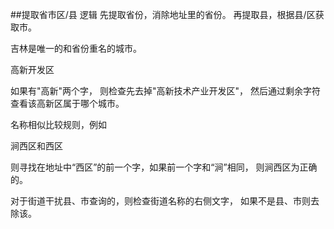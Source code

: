 ##提取省市区/县 逻辑
先提取省份，消除地址里的省份。
再提取县，根据县/区获取市。

吉林是唯一的和省份重名的城市。


高新开发区

如果有"高新"两个字，
则检查先去掉"高新技术产业开发区"，
然后通过剩余字符查看该高新区属于哪个城市。


名称相似比较规则，例如

涧西区和西区

则寻找在地址中“西区”的前一个字，如果前一个字和“涧”相同，
则涧西区为正确的。

对于街道干扰县、市查询的，则检查街道名称的右侧文字，
如果不是县、市则去除该。